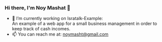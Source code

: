 ### Hi there, I'm Noy Mashat 👋

- 🔭 I’m currently working on Isratalk-Example:<br/></t>An example of a web app for a small business management in order to keep track of cash incomes.
- 📫 You can reach me at: noymasht@gmail.com
